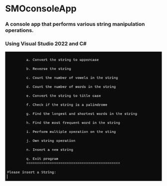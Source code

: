 # SMOconsoleApp

### A console app that performs various string manipulation operations.

### Using Visual Studio 2022 and C#



![alt text](https://github.com/RobertGheo/SMOconsoleApp/blob/main/images/ConsoleApp.png?raw=true)